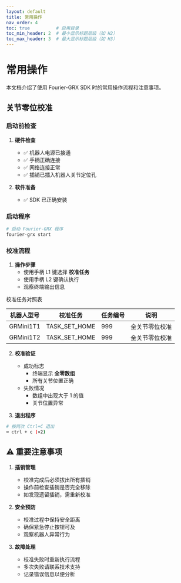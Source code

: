```yaml
---
layout: default
title: 常用操作
nav_order: 4
toc: true          # 启用目录
toc_min_header: 2  # 最小显示标题层级（如 H2）
toc_max_header: 3  # 最大显示标题层级（如 H3）
---
```


# 常用操作

本文档介绍了使用 Fourier-GRX SDK 时的常用操作流程和注意事项。

## 关节零位校准

### 启动前检查

1. **硬件检查**
    - ✅ 机器人电源已接通
    - ✅ 手柄正确连接
    - ✅ 网络连接正常
    - ✅ 插销已插入机器人关节定位孔

2. **软件准备**
    - ✅ SDK 已正确安装

### 启动程序

```bash
# 启动 Fourier-GRX 程序
fourier-grx start
```

### 校准流程

1. **操作步骤**
    - 使用手柄 L1 键选择 **校准任务**
    - 使用手柄 L2 键确认执行
    - 观察终端输出信息

校准任务对照表

| 机器人型号     | 校准任务          | 任务编号 | 说明      |
|-----------|---------------|------|---------|
| GRMini1T1 | TASK_SET_HOME | 999  | 全关节零位校准 |
| GRMini1T2 | TASK_SET_HOME | 999  | 全关节零位校准 |

2. **校准验证**
    - 成功标志
        - 终端显示 **全零数组**
        - 所有关节位置正确
    - 失败情况
        - 数组中出现大于 1 的值
        - 关节位置异常

3. **退出程序**

```bash
# 按两次 Ctrl+C 退出
⌨️ ctrl + c (×2)
```

## ⚠️ 重要注意事项

1. **插销管理**
    - 校准完成后必须拔出所有插销
    - 操作前检查插销是否完全移除
    - 如发现遗留插销，需重新校准

2. **安全预防**
    - 校准过程中保持安全距离
    - 确保紧急停止按钮可及
    - 观察机器人异常行为

3. **故障处理**
    - 校准失败时重新执行流程
    - 多次失败请联系技术支持
    - 记录错误信息以便分析


